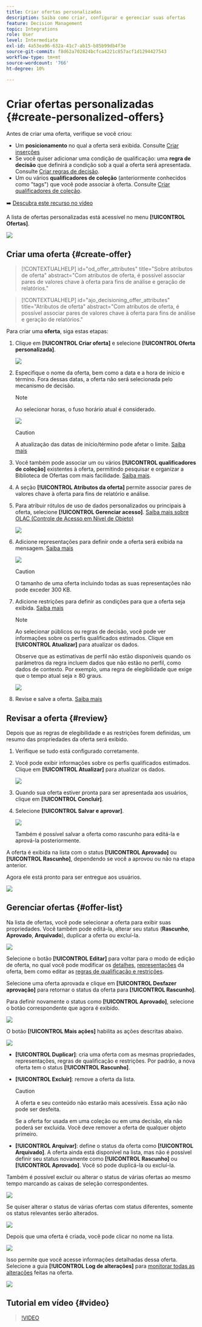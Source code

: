 ```yaml
---
title: Criar ofertas personalizadas
description: Saiba como criar, configurar e gerenciar suas ofertas
feature: Decision Management
topic: Integrations
role: User
level: Intermediate
exl-id: 4a53ea96-632a-41c7-ab15-b85b99db4f3e
source-git-commit: f8d62a702824bcfca4221c857acf1d1294427543
workflow-type: tm+mt
source-wordcount: '766'
ht-degree: 10%

---
```


# Criar ofertas personalizadas {#create-personalized-offers}

Antes de criar uma oferta, verifique se você criou:

* Um **posicionamento** no qual a oferta será exibida. Consulte [Criar inserções](../offer-library/creating-placements.md)
* Se você quiser adicionar uma condição de qualificação: uma **regra de decisão** que definirá a condição sob a qual a oferta será apresentada. Consulte [Criar regras de decisão](../offer-library/creating-decision-rules.md).
* Um ou vários **qualificadores de coleção** (anteriormente conhecidos como &quot;tags&quot;) que você pode associar à oferta. Consulte [Criar qualificadores de coleção](../offer-library/creating-tags.md).

➡️ [Descubra este recurso no vídeo](#video)

A lista de ofertas personalizadas está acessível no menu **[!UICONTROL Ofertas]**.

![](../assets/offers_list.png)

## Criar uma oferta {#create-offer}

>[!CONTEXTUALHELP]
>id="od_offer_attributes"
>title="Sobre atributos de oferta"
>abstract="Com atributos de oferta, é possível associar pares de valores chave à oferta para fins de análise e geração de relatórios."

>[!CONTEXTUALHELP]
>id="ajo_decisioning_offer_attributes"
>title="Atributos de oferta"
>abstract="Com atributos de oferta, é possível associar pares de valores chave à oferta para fins de análise e geração de relatórios."

Para criar uma **oferta**, siga estas etapas:

1. Clique em **[!UICONTROL Criar oferta]** e selecione **[!UICONTROL Oferta personalizada]**.

   ![](../assets/create_offer.png)

1. Especifique o nome da oferta, bem como a data e a hora de início e término. Fora dessas datas, a oferta não será selecionada pelo mecanismo de decisão.

   >[!NOTE]
   >
   >Ao selecionar horas, o fuso horário atual é considerado.

   ![](../assets/offer_details.png)

   >[!CAUTION]
   >
   >A atualização das datas de início/término pode afetar o limite. [Saiba mais](add-constraints.md#capping-change-date)

1. Você também pode associar um ou vários **[!UICONTROL qualificadores de coleção]** existentes à oferta, permitindo pesquisar e organizar a Biblioteca de Ofertas com mais facilidade. [Saiba mais](creating-tags.md).

1. A seção **[!UICONTROL Atributos da oferta]** permite associar pares de valores chave à oferta para fins de relatório e análise.

1. Para atribuir rótulos de uso de dados personalizados ou principais à oferta, selecione **[!UICONTROL Gerenciar acesso]**. [Saiba mais sobre OLAC (Controle de Acesso em Nível de Objeto)](../../administration/object-based-access.md)

   ![](../assets/offer_manage-access.png)

1. Adicione representações para definir onde a oferta será exibida na mensagem. [Saiba mais](add-representations.md)

   ![](../assets/channel-placement.png)

   >[!CAUTION]
   >
   >O tamanho de uma oferta incluindo todas as suas representações não pode exceder 300 KB.

1. Adicione restrições para definir as condições para que a oferta seja exibida. [Saiba mais](add-constraints.md)

   >[!NOTE]
   >
   >Ao selecionar públicos ou regras de decisão, você pode ver informações sobre os perfis qualificados estimados. Clique em **[!UICONTROL Atualizar]** para atualizar os dados.
   >
   >Observe que as estimativas de perfil não estão disponíveis quando os parâmetros da regra incluem dados que não estão no perfil, como dados de contexto. Por exemplo, uma regra de elegibilidade que exige que o tempo atual seja ≥ 80 graus.

   ![](../assets/offer-constraints-example.png)

1. Revise e salve a oferta. [Saiba mais](#review)

## Revisar a oferta {#review}

Depois que as regras de elegibilidade e as restrições forem definidas, um resumo das propriedades da oferta será exibido.

1. Verifique se tudo está configurado corretamente.

1. Você pode exibir informações sobre os perfis qualificados estimados. Clique em **[!UICONTROL Atualizar]** para atualizar os dados.

   ![](../assets/offer-summary-estimate.png)

1. Quando sua oferta estiver pronta para ser apresentada aos usuários, clique em **[!UICONTROL Concluir]**.

1. Selecione **[!UICONTROL Salvar e aprovar]**.

   ![](../assets/offer_review.png)

   Também é possível salvar a oferta como rascunho para editá-la e aprová-la posteriormente.

A oferta é exibida na lista com o status **[!UICONTROL Aprovado]** ou **[!UICONTROL Rascunho]**, dependendo se você a aprovou ou não na etapa anterior.

Agora ele está pronto para ser entregue aos usuários.

![](../assets/offer_created.png)

## Gerenciar ofertas {#offer-list}

Na lista de ofertas, você pode selecionar a oferta para exibir suas propriedades. Você também pode editá-la, alterar seu status (**Rascunho**, **Aprovado**, **Arquivado**), duplicar a oferta ou excluí-la.

![](../assets/offer_created.png)

Selecione o botão **[!UICONTROL Editar]** para voltar para o modo de edição de oferta, no qual você pode modificar os [detalhes](#create-offer), [representações](#representations) da oferta, bem como editar as [regras de qualificação e restrições](#eligibility).

Selecione uma oferta aprovada e clique em **[!UICONTROL Desfazer aprovação]** para retornar o status da oferta para **[!UICONTROL Rascunho]**.

Para definir novamente o status como **[!UICONTROL Aprovado]**, selecione o botão correspondente que agora é exibido.

![](../assets/offer_approve.png)

O botão **[!UICONTROL Mais ações]** habilita as ações descritas abaixo.

![](../assets/offer_more-actions.png)

* **[!UICONTROL Duplicar]**: cria uma oferta com as mesmas propriedades, representações, regras de qualificação e restrições. Por padrão, a nova oferta tem o status **[!UICONTROL Rascunho]**.
* **[!UICONTROL Excluir]**: remove a oferta da lista.

  >[!CAUTION]
  >
  >A oferta e seu conteúdo não estarão mais acessíveis. Essa ação não pode ser desfeita.
  >
  >Se a oferta for usada em uma coleção ou em uma decisão, ela não poderá ser excluída. Você deve remover a oferta de qualquer objeto primeiro.

* **[!UICONTROL Arquivar]**: define o status da oferta como **[!UICONTROL Arquivado]**. A oferta ainda está disponível na lista, mas não é possível definir seu status novamente como **[!UICONTROL Rascunho]** ou **[!UICONTROL Aprovado]**. Você só pode duplicá-la ou excluí-la.

Também é possível excluir ou alterar o status de várias ofertas ao mesmo tempo marcando as caixas de seleção correspondentes.

![](../assets/offer_multiple-selection.png)

Se quiser alterar o status de várias ofertas com status diferentes, somente os status relevantes serão alterados.

![](../assets/offer_change-status.png)

Depois que uma oferta é criada, você pode clicar no nome na lista.

![](../assets/offer_click-name.png)

Isso permite que você acesse informações detalhadas dessa oferta. Selecione a guia **[!UICONTROL Log de alterações]** para [monitorar todas as alterações](../get-started/user-interface.md#monitoring-changes) feitas na oferta.

![](../assets/offer_information.png)

## Tutorial em vídeo {#video}

>[!VIDEO](https://video.tv.adobe.com/v/329375?quality=12)
